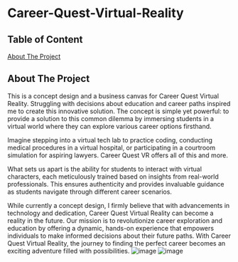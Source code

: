 # Career-Quest-Virtual-Reality
## Table of Content
[About The Project](#about-the-project)
<!-- ABOUT THE PROJECT -->
## About The Project
This is a concept design and a business canvas for Career Quest Virtual Reality. Struggling with decisions about education and career paths inspired me to create this innovative solution. The concept is simple yet powerful: to provide a solution to this common dilemma by immersing students in a virtual world where they can explore various career options firsthand.

Imagine stepping into a virtual tech lab to practice coding, conducting medical procedures in a virtual hospital, or participating in a courtroom simulation for aspiring lawyers. Career Quest VR offers all of this and more. 

What sets us apart is the ability for students to interact with virtual characters, each meticulously trained based on insights from real-world professionals. This ensures authenticity and provides invaluable guidance as students navigate through different career scenarios.

While currently a concept design, I firmly believe that with advancements in technology and dedication, Career Quest Virtual Reality can become a reality in the future. Our mission is to revolutionize career exploration and education by offering a dynamic, hands-on experience that empowers individuals to make informed decisions about their future paths. With Career Quest Virtual Reality, the journey to finding the perfect career becomes an exciting adventure filled with possibilities.
![image](https://github.com/ElhamHonarvar/Career-Quest-Virtual-Reality/assets/120414397/32d8bf07-99e1-49de-800f-7671d51f1639)
![image](https://github.com/ElhamHonarvar/Career-Quest-Virtual-Reality/assets/120414397/2294a92e-324a-4304-a614-8703c8a9717c)

